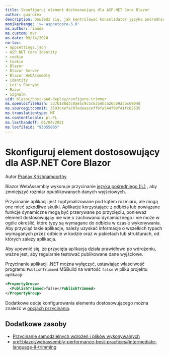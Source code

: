 ```yaml
---
title: Skonfiguruj element dostosowujący dla ASP.NET Core Blazor
author: guardrex
description: Dowiedz się, jak kontrolować konsolidator języka pośredniego (IL) podczas kompilowania Blazor aplikacji.
monikerRange: '>= aspnetcore-5.0'
ms.author: riande
ms.custom: mvc
ms.date: 09/14/2020
no-loc:
- appsettings.json
- ASP.NET Core Identity
- cookie
- Cookie
- Blazor
- Blazor Server
- Blazor WebAssembly
- Identity
- Let's Encrypt
- Razor
- SignalR
uid: blazor/host-and-deploy/configure-trimmer
ms.openlocfilehash: 337b188d3c0aeac9c5c635ebca265b9a35c6904d
ms.sourcegitcommit: 3593c4efa707edeaaceffbfa544f99f41fc62535
ms.translationtype: MT
ms.contentlocale: pl-PL
ms.lasthandoff: 01/04/2021
ms.locfileid: "93055805"
---
```

# <a name="configure-the-trimmer-for-aspnet-core-no-locblazor"></a>Skonfiguruj element dostosowujący dla ASP.NET Core Blazor

Autor [Pranav Krishnamoorthy](https://github.com/pranavkm)

Blazor WebAssembly wykonuje przycinanie [języka pośredniego (IL)](/dotnet/standard/managed-code#intermediate-language--execution) , aby zmniejszyć rozmiar opublikowanych danych wyjściowych.

Przycinanie aplikacji jest zoptymalizowane pod kątem rozmiaru, ale mogą one mieć szkodliwe skutki. Aplikacje korzystające z odbicia lub powiązane funkcje dynamiczne mogą być przerywane po przycięciu, ponieważ element dostosowujący nie wie o zachowaniu dynamicznego i nie może w ogóle określić, które typy są wymagane do odbicia w czasie wykonywania. Aby przyciąć takie aplikacje, należy uzyskać informacje o wszelkich typach wymaganych przez odbicie w kodzie oraz w pakietach lub strukturach, od których zależy aplikacja.

Aby upewnić się, że przycięta aplikacja działa prawidłowo po wdrożeniu, ważne jest, aby regularnie testować publikowane dane wyjściowe.

Przycinanie aplikacji .NET można wyłączyć, ustawiając właściwość programu `PublishTrimmed` MSBuild na wartość `false` w pliku projektu aplikacji:

```xml
<PropertyGroup>
  <PublishTrimmed>false</PublishTrimmed>
</PropertyGroup>
```
Dodatkowe opcje konfigurowania elementu dostosowującego można znaleźć w [opcjach przycinania](/dotnet/core/deploying/trimming-options).

## <a name="additional-resources"></a>Dodatkowe zasoby

* [Przycinanie samodzielnych wdrożeń i plików wykonywalnych](/dotnet/core/deploying/trim-self-contained)
* <xref:blazor/webassembly-performance-best-practices#intermediate-language-il-trimming>
